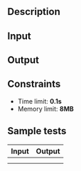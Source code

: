 # 

## Description

## Input

## Output

## Constraints
- Time limit: **0.1s**
- Memory limit: **8MB**

## Sample tests

|     Input      |     Output     |
|:--------------:|:--------------:|
|||
|||